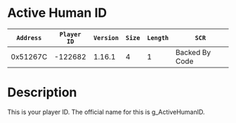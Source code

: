 # Active Human ID

| `Address` | `Player ID` | `Version` | `Size` | `Length` | `SCR` |
| ---------- | ----------- | --------- | ------ | -------- | ---- |
| 0x51267C | -122682 | 1.16.1 | 4 | 1 | Backed By Code |

# Description

This is your player ID. The official name for this is g_ActiveHumanID.